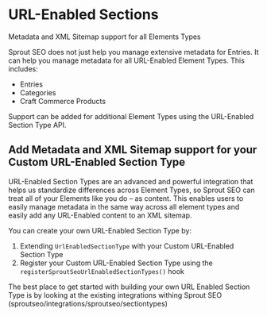 # URL-Enabled Sections 

Metadata and XML Sitemap support for all Elements Types

Sprout SEO does not just help you manage extensive metadata for Entries. It can help you manage metadata for all URL-Enabled Element Types. This includes:

- Entries
- Categories
- Craft Commerce Products

Support can be added for additional Element Types using the URL-Enabled Section Type API. 

## Add Metadata and XML Sitemap support for your Custom URL-Enabled Section Type

URL-Enabled Section Types are an advanced and powerful integration that helps us standardize differences across Element Types, so Sprout SEO can treat all of your Elements like you do – as content. This enables users to easily manage metadata in the same way across all element types and easily add any URL-Enabled content to an XML sitemap.

You can create your own URL-Enabled Section Type by:

1. Extending `UrlEnabledSectionType` with your Custom URL-Enabled Section Type
2. Register your Custom URL-Enabled Section Type using the `registerSproutSeoUrlEnabledSectionTypes()` hook

The best place to get started with building your own URL Enabled Section Type is by looking at the existing integrations withing Sprout SEO (sproutseo/integrations/sproutseo/sectiontypes)